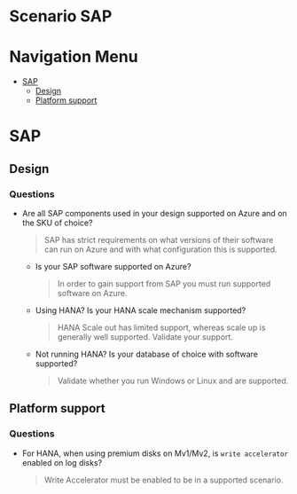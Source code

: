 # Scenario SAP

# Navigation Menu

  - [SAP](#SAP)
    - [Design](#Design)
    - [Platform support](#Platform-support)
# SAP
        
## Design
### Questions
* Are all SAP components used in your design supported on Azure and on the SKU of choice?
  > SAP has strict requirements on what versions of their software can run on Azure and with what configuration this is supported.
                            
  - Is your SAP software supported on Azure?
    > In order to gain support from SAP you must run supported software on Azure.
                                
                            
  - Using HANA? Is your HANA scale mechanism supported?
    > HANA Scale out has limited support, whereas scale up is generally well supported. Validate your support.
                                
                            
  - Not running HANA? Is your database of choice with software supported?
    > Validate whether you run Windows or Linux and are supported.
                                
                            
## Platform support
### Questions
* For HANA, when using premium disks on Mv1/Mv2, is `write accelerator` enabled on log disks?
  > Write Accelerator must be enabled to be in a supported scenario.
                            